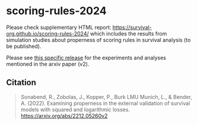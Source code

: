 # scoring-rules-2024

Please check supplementary HTML report: https://survival-org.github.io/scoring-rules-2024/ which includes the results from simulation studies about properness of scoring rules in survival analysis (to be published).

Please see [this specific release](https://github.com/survival-org/scoring-rules-2024/releases) for the experiments and analyses mentioned in the arxiv paper (v2).

## Citation

> Sonabend, R., Zobolas, J., Kopper, P., Burk LMU Munich, L., & Bender, A. (2022). Examining properness in the external validation of survival models with squared and logarithmic losses. https://arxiv.org/abs/2212.05260v2
